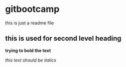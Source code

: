 # gitbootcamp
this is just a readme file
## this is used for second level heading
**trying to bold the text**

*this text should be italics*
